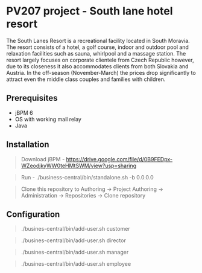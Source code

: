 # PV207 project - South lane hotel resort #

The South Lanes Resort is a recreational facility located in South Moravia. The resort consists of a hotel, a golf course, indoor and outdoor pool and relaxation facilities such as sauna, whirlpool and a massage station. The resort largely focuses on corporate clientele from Czech Republic however, due to its closeness it also accommodates clients from both Slovakia and Austria. In the off-season (November-March) the prices drop significantly to attract even the middle class couples and families with children.

## Prerequisites ##

* jBPM 6
* OS with working mail relay
* Java
 
## Installation ##

> Download jBPM - https://drive.google.com/file/d/0B9FEDpx-WZeodjkyWW0teHMtSWM/view?usp=sharing

> Run - ./business-central/bin/standalone.sh -b 0.0.0.0

> Clone this repository to Authoring -> Project Authoring -> Administration -> Repositories -> Clone repository 

## Configuration ##

> ./busines-central/bin/add-user.sh customer

> ./busines-central/bin/add-user.sh director

> ./busines-central/bin/add-user.sh manager

> ./busines-central/bin/add-user.sh employee


